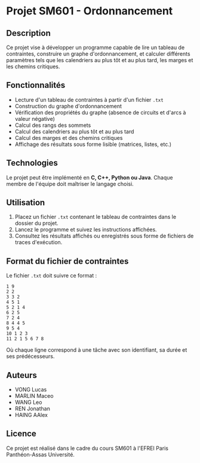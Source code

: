 # Projet SM601 - Ordonnancement

## Description
Ce projet vise à développer un programme capable de lire un tableau de contraintes, construire un graphe d'ordonnancement, et calculer différents paramètres tels que les calendriers au plus tôt et au plus tard, les marges et les chemins critiques.

## Fonctionnalités
- Lecture d'un tableau de contraintes à partir d'un fichier `.txt`
- Construction du graphe d'ordonnancement 
- Vérification des propriétés du graphe (absence de circuits et d'arcs à valeur négative)
- Calcul des rangs des sommets
- Calcul des calendriers au plus tôt et au plus tard
- Calcul des marges et des chemins critiques
- Affichage des résultats sous forme lisible (matrices, listes, etc.)

## Technologies
Le projet peut être implémenté en **C, C++, Python ou Java**. Chaque membre de l'équipe doit maîtriser le langage choisi.

## Utilisation
1. Placez un fichier `.txt` contenant le tableau de contraintes dans le dossier du projet.
2. Lancez le programme et suivez les instructions affichées.
3. Consultez les résultats affichés ou enregistrés sous forme de fichiers de traces d'exécution.

## Format du fichier de contraintes
Le fichier `.txt` doit suivre ce format :
```
1 9 
2 2 
3 3 2
4 5 1
5 2 1 4
6 2 5
7 2 4
8 4 4 5
9 5 4
10 1 2 3
11 2 1 5 6 7 8
```
Où chaque ligne correspond à une tâche avec son identifiant, sa durée et ses prédécesseurs.


## Auteurs
- VONG Lucas
- MARLIN Maceo
- WANG Leo
- REN Jonathan
- HAING AAlex

## Licence
Ce projet est réalisé dans le cadre du cours SM601 à l'EFREI Paris Panthéon-Assas Université.
